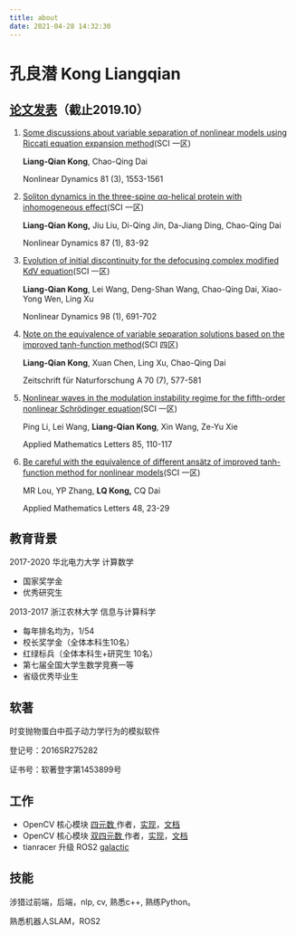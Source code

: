 ```yaml
---
title: about
date: 2021-04-28 14:32:30
---
```


# 孔良潜 Kong Liangqian



## [论文发表](https://scholar.google.com/citations?user=kJ0sPzwAAAAJ&hl=zh-CN)（截止2019.10）

1. [Some discussions about variable separation of nonlinear models using Riccati equation expansion method](https://link.springer.com/article/10.1007/s11071-015-2089-y)(SCI 一区)

   **Liang-Qian Kong**, Chao-Qing Dai

   Nonlinear Dynamics 81 (3), 1553-1561

2. [Soliton dynamics in the three-spine αα-helical protein with inhomogeneous effect](https://link.springer.com/article/10.1007%2Fs11071-016-3027-3)(SCI 一区)

   **Liang-Qian Kong,** Jiu Liu, Di-Qing Jin, Da-Jiang Ding, Chao-Qing Dai

   Nonlinear Dynamics 87 (1), 83-92

3. [Evolution of initial discontinuity for the defocusing complex modified KdV equation](https://link.springer.com/article/10.1007/s11071-019-05222-z)(SCI 一区)

   **Liang-Qian Kong**, Lei Wang, Deng-Shan Wang, Chao-Qing Dai, Xiao-Yong Wen, Ling Xu
   
   Nonlinear Dynamics 98 (1), 691-702
   
4. [Note on the equivalence of variable separation solutions based on the improved tanh-function method](https://www.researchgate.net/profile/Chao-Qing-Dai-2/publication/277939899_Note_on_the_Equivalence_of_Variable_Separation_Solutions_Based_On_the_Improved_tanh-Function_Method/links/5858c3e508ae3852d2544d12/Note-on-the-Equivalence-of-Variable-Separation-Solutions-Based-On-the-Improved-tanh-Function-Method.pdf)(SCI 四区)

   **Liang-Qian Kong**, Xuan Chen, Ling Xu, Chao-Qing Dai
   
   Zeitschrift für Naturforschung A 70 (7), 577-581
   
5. [Nonlinear waves in the modulation instability regime for the fifth-order nonlinear Schrödinger equation](https://www.sciencedirect.com/science/article/abs/pii/S0893965918301770)(SCI 一区)

   Ping Li, Lei Wang, **Liang-Qian Kong**, Xin Wang, Ze-Yu Xie

   Applied Mathematics Letters 85, 110-117

6. [Be careful with the equivalence of different ansätz of improved tanh-function method for nonlinear models](https://www.sciencedirect.com/science/article/pii/S0893965915001007)(SCI 一区)

   MR Lou, YP Zhang, **LQ Kong,** CQ Dai

   Applied Mathematics Letters 48, 23-29



## 教育背景

2017-2020	华北电力大学		计算数学

- 国家奖学金
- 优秀研究生

2013-2017	浙江农林大学	信息与计算科学

- 每年排名均为，1/54
- 校长奖学金（全体本科生10名）
- 红绿标兵（全体本科生+研究生 10名）
- 第七届全国大学生数学竞赛一等
- 省级优秀毕业生



## 软著

时变抛物蛋白中孤子动力学行为的模拟软件

登记号：2016SR275282

证书号：软著登字第1453899号



## 工作

- OpenCV 核心模块 [四元数 ](https://github.com/opencv/opencv/blob/master/modules/core/include/opencv2/core/quaternion.hpp)作者，[实现](https://github.com/opencv/opencv/blob/master/modules/core/include/opencv2/core/quaternion.inl.hpp)，[文档](https://docs.opencv.org/4.5.5/da/d4a/classcv_1_1Quat.html)
- OpenCV 核心模块 [双四元数 ](https://github.com/opencv/opencv/blob/master/modules/core/include/opencv2/core/dualquaternion.hpp)作者，[实现](https://github.com/opencv/opencv/blob/master/modules/core/include/opencv2/core/dualquaternion.inl.hpp)，[文档](https://docs.opencv.org/4.5.5/d4/db4/classcv_1_1DualQuat.html)
- tianracer 升级 ROS2 [galactic](https://github.com/tianbot/tianracer/pull/10)



## 技能

涉猎过前端，后端，nlp,  cv, 熟悉c++, 熟练Python。

熟悉机器人SLAM，ROS2
